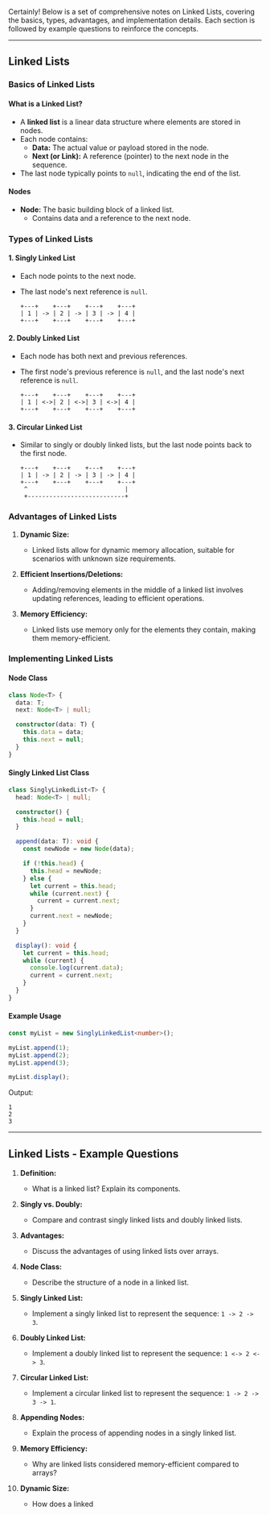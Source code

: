 Certainly! Below is a set of comprehensive notes on Linked Lists, covering the basics, types, advantages, and implementation details. Each section is followed by example questions to reinforce the concepts.

---

## Linked Lists

### Basics of Linked Lists

#### What is a Linked List?

- A **linked list** is a linear data structure where elements are stored in nodes.
- Each node contains:
  - **Data:** The actual value or payload stored in the node.
  - **Next (or Link):** A reference (pointer) to the next node in the sequence.
- The last node typically points to `null`, indicating the end of the list.

#### Nodes

- **Node:** The basic building block of a linked list.
  - Contains data and a reference to the next node.
  
### Types of Linked Lists

#### 1. Singly Linked List

- Each node points to the next node.
- The last node's next reference is `null`.

   ```plaintext
   +---+    +---+    +---+    +---+
   | 1 | -> | 2 | -> | 3 | -> | 4 |
   +---+    +---+    +---+    +---+
   ```

#### 2. Doubly Linked List

- Each node has both next and previous references.
- The first node's previous reference is `null`, and the last node's next reference is `null`.

   ```plaintext
   +---+    +---+    +---+    +---+
   | 1 | <->| 2 | <->| 3 | <->| 4 |
   +---+    +---+    +---+    +---+
   ```

#### 3. Circular Linked List

- Similar to singly or doubly linked lists, but the last node points back to the first node.

   ```plaintext
   +---+    +---+    +---+    +---+
   | 1 | -> | 2 | -> | 3 | -> | 4 |
   +---+    +---+    +---+    +---+
    ^                           |
    +---------------------------+
   ```

### Advantages of Linked Lists

1. **Dynamic Size:**
   - Linked lists allow for dynamic memory allocation, suitable for scenarios with unknown size requirements.

2. **Efficient Insertions/Deletions:**
   - Adding/removing elements in the middle of a linked list involves updating references, leading to efficient operations.

3. **Memory Efficiency:**
   - Linked lists use memory only for the elements they contain, making them memory-efficient.

### Implementing Linked Lists

#### Node Class

```typescript
class Node<T> {
  data: T;
  next: Node<T> | null;

  constructor(data: T) {
    this.data = data;
    this.next = null;
  }
}
```

#### Singly Linked List Class

```typescript
class SinglyLinkedList<T> {
  head: Node<T> | null;

  constructor() {
    this.head = null;
  }

  append(data: T): void {
    const newNode = new Node(data);

    if (!this.head) {
      this.head = newNode;
    } else {
      let current = this.head;
      while (current.next) {
        current = current.next;
      }
      current.next = newNode;
    }
  }

  display(): void {
    let current = this.head;
    while (current) {
      console.log(current.data);
      current = current.next;
    }
  }
}
```

#### Example Usage

```typescript
const myList = new SinglyLinkedList<number>();

myList.append(1);
myList.append(2);
myList.append(3);

myList.display();
```

Output:

```plaintext
1
2
3
```

---

## Linked Lists - Example Questions

1. **Definition:**
   - What is a linked list? Explain its components.
   
2. **Singly vs. Doubly:**
   - Compare and contrast singly linked lists and doubly linked lists.

3. **Advantages:**
   - Discuss the advantages of using linked lists over arrays.

4. **Node Class:**
   - Describe the structure of a node in a linked list.
   
5. **Singly Linked List:**
   - Implement a singly linked list to represent the sequence: `1 -> 2 -> 3`.

6. **Doubly Linked List:**
   - Implement a doubly linked list to represent the sequence: `1 <-> 2 <-> 3`.

7. **Circular Linked List:**
   - Implement a circular linked list to represent the sequence: `1 -> 2 -> 3 -> 1`.

8. **Appending Nodes:**
   - Explain the process of appending nodes in a singly linked list.

9. **Memory Efficiency:**
   - Why are linked lists considered memory-efficient compared to arrays?

10. **Dynamic Size:**
    - How does a linked